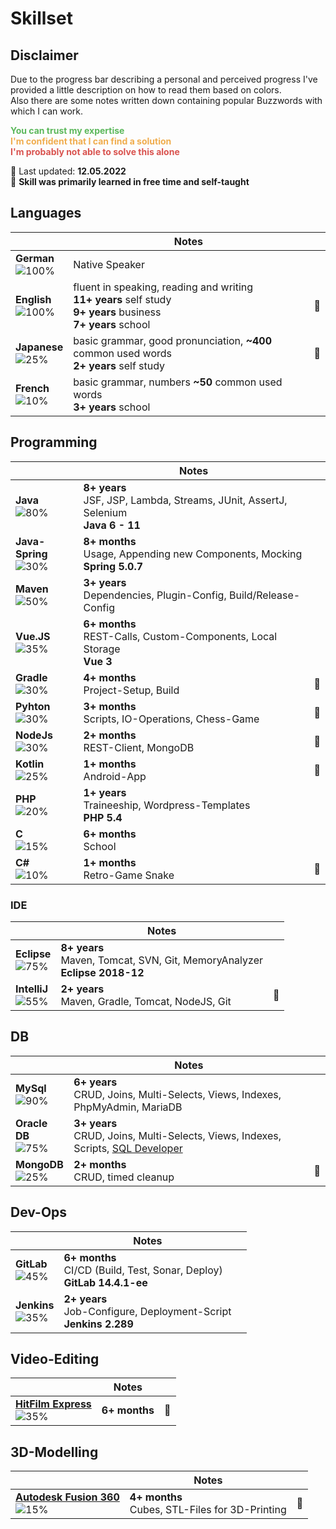 # Skillset

## Disclaimer

Due to the progress bar describing a personal and perceived progress I've provided a little description on how to read them based on colors.      
Also there are some notes written down containing popular Buzzwords with which I can work.

<span style="color:#5cb85c">**You can trust my expertise**</span>      
<span style="color:#f0ad4e">**I'm confident that I can find a solution**</span>      
<span style="color:#d9534f">**I'm probably not able to solve this alone**</span>

📅 Last updated: **12.05.2022**      
📌 **Skill was primarily learned in free time and self-taught**      

## Languages

|                                                       | Notes                                                                                                               |     |
|-------------------------------------------------------|---------------------------------------------------------------------------------------------------------------------|-----|
| **German**<br>![100%](https://progress-bar.dev/100/)  | Native Speaker                                                                                                      |     |
| **English**<br>![100%](https://progress-bar.dev/100/) | fluent in speaking, reading and writing<br>**11+ years** self study<br>**9+ years** business<br>**7+ years** school | 📌  |
| **Japanese**<br>![25%](https://progress-bar.dev/25/)  | basic grammar, good pronunciation, **~400** common used words<br>**2+ years** self study                            | 📌  |
| **French**<br>![10%](https://progress-bar.dev/10/)    | basic grammar, numbers **~50** common used words<br>**3+ years** school                                             |     |

## Programming

|                                                         | Notes                                                                                  |     |
|---------------------------------------------------------|----------------------------------------------------------------------------------------|-----|
| **Java**<br>![80%](https://progress-bar.dev/80/)        | **8+ years**<br>JSF, JSP, Lambda, Streams, JUnit, AssertJ, Selenium<br>**Java 6 - 11** |     |
| **Java-Spring**<br>![30%](https://progress-bar.dev/30/) | **8+ months**<br>Usage, Appending new Components, Mocking<br>**Spring 5.0.7**          |     |
| **Maven**<br>![50%](https://progress-bar.dev/50/)       | **3+ years**<br>Dependencies, Plugin-Config, Build/Release-Config                      |     |
| **Vue.JS**<br>![35%](https://progress-bar.dev/35/)      | **6+ months**<br>REST-Calls, Custom-Components, Local Storage<br>**Vue 3**             |     |
| **Gradle**<br>![30%](https://progress-bar.dev/30/)      | **4+ months**<br>Project-Setup, Build                                                  | 📌  |
| **Pyhton**<br>![30%](https://progress-bar.dev/30/)      | **3+ months**<br>Scripts, IO-Operations, Chess-Game                                    | 📌  |
| **NodeJs**<br>![30%](https://progress-bar.dev/30/)      | **2+ months**<br>REST-Client, MongoDB                                                  | 📌  |
| **Kotlin**<br>![25%](https://progress-bar.dev/25/)      | **1+ months**<br>Android-App                                                           | 📌  |
| **PHP**<br>![20%](https://progress-bar.dev/20/)         | **1+ years**<br>Traineeship, Wordpress-Templates<br>**PHP 5.4**                        |     |
| **C**<br>![15%](https://progress-bar.dev/15/)           | **6+ months**<br>School                                                                |     |
| **C#**<br>![10%](https://progress-bar.dev/10/)          | **1+ months**<br>Retro-Game Snake                                                      | 📌  |

### IDE

|                                                      | Notes                                                                          |     |
|------------------------------------------------------|--------------------------------------------------------------------------------|-----|
| **Eclipse**<br>![75%](https://progress-bar.dev/75/)  | **8+ years**<br>Maven, Tomcat, SVN, Git, MemoryAnalyzer<br>**Eclipse 2018-12** |     |
| **IntelliJ**<br>![55%](https://progress-bar.dev/55/) | **2+ years**<br>Maven, Gradle, Tomcat, NodeJS, Git                             | 📌  |

## DB

|                                                       | Notes                                                                                                                                                               |     |
|-------------------------------------------------------|---------------------------------------------------------------------------------------------------------------------------------------------------------------------|-----|
| **MySql**<br>![90%](https://progress-bar.dev/90/)     | **6+ years**<br>CRUD, Joins, Multi-Selects, Views, Indexes, PhpMyAdmin, MariaDB                                                                                     |     |
| **Oracle DB**<br>![75%](https://progress-bar.dev/75/) | **3+ years**<br>CRUD, Joins, Multi-Selects, Views, Indexes, Scripts, [SQL Developer](https://www.oracle.com/database/technologies/appdev/sqldeveloper-landing.html) |     |
| **MongoDB**<br>![25%](https://progress-bar.dev/25/)   | **2+ months**<br>CRUD, timed cleanup                                                                                                                                | 📌  |

## Dev-Ops

|                                                     | Notes                                                                       |     |
|-----------------------------------------------------|-----------------------------------------------------------------------------|-----|
| **GitLab**<br>![45%](https://progress-bar.dev/45/)  | **6+ months**<br>CI/CD (Build, Test, Sonar, Deploy)<br>**GitLab 14.4.1-ee** |     |
| **Jenkins**<br>![35%](https://progress-bar.dev/35/) | **2+ years**<br>Job-Configure, Deployment-Script<br>**Jenkins 2.289**       |     |

## Video-Editing

|                                                                                                            | Notes         |     |
|------------------------------------------------------------------------------------------------------------|---------------|-----|
| **[HitFilm Express](https://fxhome.com/product/hitfilm-express)** <br>![35%](https://progress-bar.dev/35/) | **6+ months** | 📌  |

## 3D-Modelling

|                                                                                                                          | Notes                                             |     |
|--------------------------------------------------------------------------------------------------------------------------|---------------------------------------------------|-----|
| **[Autodesk Fusion 360](https://www.autodesk.de/products/fusion-360/overview)** <br>![15%](https://progress-bar.dev/15/) | **4+ months**<br>Cubes, STL-Files for 3D-Printing | 📌  |
